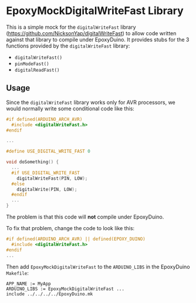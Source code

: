# EpoxyMockDigitalWriteFast Library

This is a simple mock for the `digitalWriteFast` library
(https://github.com/NicksonYap/digitalWriteFast) to allow code written against
that library to compile under EpoxyDuino. It provides stubs for the 3 functions
provided by the `digitalWriteFast` library:

* `digitalWriteFast()`
* `pinModeFast()`
* `digitalReadFast()`

## Usage

Since the `digitalWriteFast` library works only for AVR processors, we would
normally write some conditional code like this:

```C++
#if defined(ARDUINO_ARCH_AVR)
  #include <digitalWriteFast.h>
#endif

...

#define USE_DIGITAL_WRITE_FAST 0

void doSomething() {
  ...
  #if USE_DIGITAL_WRITE_FAST
    digitalWriteFast(PIN, LOW);
  #else
    digitalWrite(PIN, LOW);
  #endif
  ...
}
```

The problem is that this code will **not** compile under EpoxyDuino.

To fix that problem, change the code to look like this:

```C++
#if defined(ARDUINO_ARCH_AVR) || defined(EPOXY_DUINO)
  #include <digitalWriteFast.h>
#endif
...
```

Then add `EpoxyMockDigitalWriteFast` to the `ARDUINO_LIBS` in the EpoxyDuino
`Makefile`:

```make
APP_NAME := MyApp
ARDUINO_LIBS := EpoxyMockDigitalWriteFast ...
include ../../../../EpoxyDuino.mk
```
